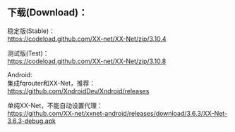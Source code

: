 
## 下载(Download)：
稳定版(Stable)：  
https://codeload.github.com/XX-net/XX-Net/zip/3.10.4


测试版(Test)：  
https://codeload.github.com/XX-net/XX-Net/zip/3.10.8


Android:  
集成fqrouter和XX-Net，推荐：  
https://github.com/XndroidDev/Xndroid/releases

单纯XX-Net，不能自动设置代理：    
https://github.com/XX-net/xxnet-android/releases/download/3.6.3/XX-Net-3.6.3-debug.apk
